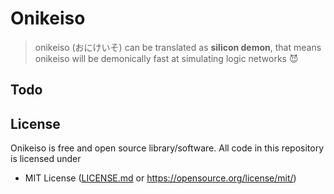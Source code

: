 # Onikeiso
> onikeiso (おにけいそ) can be translated as **silicon demon**, that means onikeiso will be demonically fast at simulating logic networks 😈

## Todo


## License
Onikeiso is free and open source library/software. All code in this repository is licensed under
- MIT License ([LICENSE.md](https://github.com/Maksasj/onikeiso/blob/master/LICENSE.md) or https://opensource.org/license/mit/)